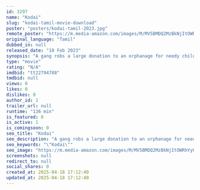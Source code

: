 ```yaml
---
id: 3297
name: "Kodai"
slug: "kodai-tamil-movie-download"
poster: "posters/kodai-tamil-2023.jpg"
remote_poster: "https://m.media-amazon.com/images/M/MV5BMDQ2MzBkNjItOWRhYy00YTc1LWEzMmUtNjliMmY3MzczZTM0XkEyXkFqcGdeQXVyMTU3Nzk4NjM3._V1_SX300.jpg"
original_language: "Tamil"
dubbed_in: null
released_date: "10 Feb 2023"
synopsis: "A gang robs a large donation to an orphanage for needy children and how do the protagonist and his friends recover from the disaster? and the struggle which takes a dangerous twists and turn from which they recover the lost gift?"
type: "movie"
rating: "N/A"
imdbid: "tt22794788"
tmdbid: null
views: 0
likes: 0
dislikes: 0
author_id: 1
trailer_url: null
runtime: "136 min"
is_featured: 0
is_active: 1
is_comingsoon: 0
seo_title: "Kodai"
seo_description: "A gang robs a large donation to an orphanage for needy children and how do the protagonist and his friends recover from the disaster? and the struggle which takes a dangerous twists and turn from which they recover the lost gift?"
seo_keywords: "\"Kodai\""
seo_image: "https://m.media-amazon.com/images/M/MV5BMDQ2MzBkNjItOWRhYy00YTc1LWEzMmUtNjliMmY3MzczZTM0XkEyXkFqcGdeQXVyMTU3Nzk4NjM3._V1_SX300.jpg"
screenshots: null
redirect_to: null
social_shares: 0
created_at: 2025-04-18 17:12:40
updated_at: 2025-04-18 17:12:40
---
```


